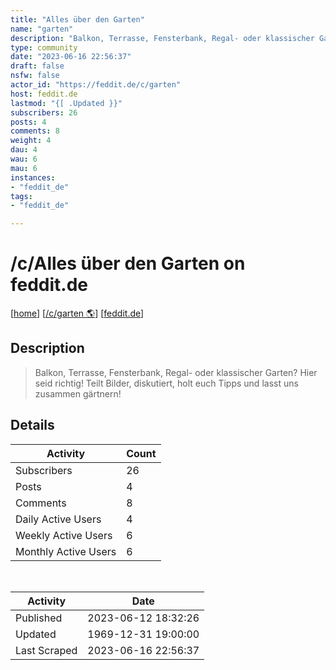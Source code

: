 ```yaml
---
title: "Alles über den Garten" 
name: "garten"
description: "Balkon, Terrasse, Fensterbank, Regal- oder klassischer Garten? Hier seid richtig! Teilt Bilder, diskutiert, holt euch Tipps und lasst uns zusammen gärtnern!"
type: community
date: "2023-06-16 22:56:37"
draft: false
nsfw: false
actor_id: "https://feddit.de/c/garten"
host: feddit.de
lastmod: "{[ .Updated }}"
subscribers: 26
posts: 4
comments: 8
weight: 4
dau: 4
wau: 6
mau: 6
instances:
- "feddit_de"
tags: 
- "feddit_de"

---
```


# /c/Alles über den Garten on feddit.de

[[home](/)]
[[/c/garten 🌎](https://feddit.de/c/garten)]
[[feddit.de](/instances/feddit_de)]


## Description 

<blockquote class="description">
Balkon, Terrasse, Fensterbank, Regal- oder klassischer Garten? Hier seid richtig! Teilt Bilder, diskutiert, holt euch Tipps und lasst uns zusammen gärtnern!
</blockquote>


## Details

| Activity | Count  |
|----------------------|---|
| Subscribers          | 26 |
| Posts                | 4  |
| Comments             | 8  |
| Daily Active Users   | 4  |
| Weekly Active Users  | 6  |
| Monthly Active Users | 6  |

<br>

| Activity | Date |
|----------------------|---|
| Published            | 2023-06-12 18:32:26 |
| Updated              | 1969-12-31 19:00:00 |
| Last Scraped         | 2023-06-16 22:56:37 |
